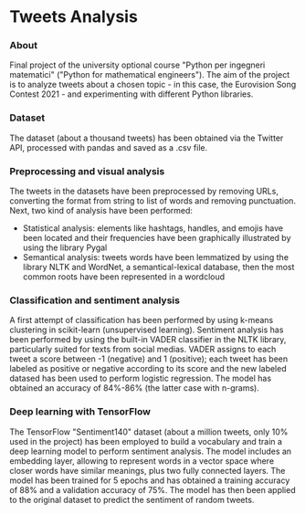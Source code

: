 # Tweets Analysis

### About

Final project of the university optional course "Python per ingegneri matematici" ("Python for mathematical engineers"). The aim of the project is to analyze tweets about a chosen topic - in this case, the Eurovision Song Contest 2021 - and experimenting with different Python libraries.

### Dataset

The dataset (about a thousand tweets) has been obtained via the Twitter API, processed with pandas and saved as a .csv file.

### Preprocessing and visual analysis

The tweets in the datasets have been preprocessed by removing URLs, converting the format from string to list of words and removing punctuation. Next, two kind of analysis have been performed:
- Statistical analysis: elements like hashtags, handles, and emojis have been located and their frequencies have been graphically illustrated by using the library Pygal
- Semantical analysis: tweets words have been lemmatized by using the library NLTK and WordNet, a semantical-lexical database, then the most common roots have been represented in a wordcloud

### Classification and sentiment analysis

A first attempt of classification has been performed by using k-means clustering in scikit-learn (unsupervised learning). Sentiment analysis has been performed by using the built-in VADER classifier in the NLTK library, particularly suited for texts from social medias. VADER assigns to each tweet a score between -1 (negative) and 1 (positive); each tweet has been labeled as positive or negative according to its score and the new labeled datased has been used to perform logistic regression. The model has obtained an accuracy of 84%-86% (the latter case with n-grams). 

### Deep learning with TensorFlow

The TensorFlow "Sentiment140" dataset (about a million tweets, only 10% used in the project) has been employed to build a vocabulary and train a deep learning model to perform sentiment analysis. The model includes an embedding layer, allowing to represent words in a vector space where closer words have similar meanings, plus two fully connected layers. The model has been trained for 5 epochs and has obtained a training accuracy of 88% and a validation accuracy of 75%. The model has then been applied to the original dataset to predict the sentiment of random tweets.
